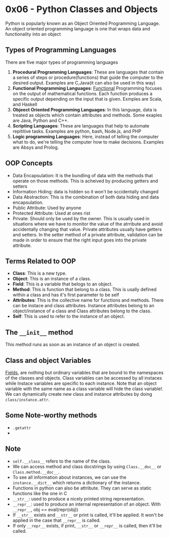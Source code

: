# 0x06 - Python Classes and Objects
Python is popularly known as an Object Oriented Programming Language. An object oriented programming language is one that wraps data and functionality into an object

## Types of Programming Languages
There are five major types of programming languages
1. **Procedural Programming Languages**: These are languages that contain a series of steps or procedure(functions) that guide the computer to the desired output. Examples are C,Java(it can also be used in this way)
2. **Functional Programming Languages**: [Functional](https://www.tutorialspoint.com/functional_programming/functional_programming_introduction.htm) Programming focuses on the output of mathematical functions. Each function produces a specific output depending on the input that is given. Exmples are Scala, and Haskell
3. **Objeect Oriented Programming Languages**: In this language, data is treated as objects which contain attributes and methods. Some exaples are Java, Python and C++.
4. **Scripting Languages**: These are languages that help to automate repititive tasks. Examples are python, bash, Node.js, and PHP
5. **Logic programming Languages**: Here, instead of telling the computer what to do, we're telling the computer how to make decisions. Examples are Absys and Prolog.

## OOP Concepts
* Data Encapsulation: It is the bundling of data with the methods that operate on those methods. This is acheived by producing getters and setters
* Information Hiding: data is hidden so it won't be sccidentally changed
* Data Abstraction: This is the combination of both data hiding and data encapsulation.
* Public Attribute: Used by anyone
* Protected Attribute: Used at ones rist
* Private: Should only be used by the owner. This is usually used in situations where we have to monitor the value of the atrribute and avoid accidentally changing that value. Private attributes usually have getters and setters. In the setter method of a private attribute, validation can be made in order to ensure that the right input goes into the private attribute.

## Terms Related to OOP
* **Class**: This is a new type.
* **Object**: This is an instance of a class.
* **Field**: This is a variable that belogs to an object.
* **Method**: This is function that belong to a class. This is usally defined within a class and has it's first parameter to be self
* **Attributes**: This is the collective name for functions and methods. There can be instace and class attributes. Instance attributes belong to an object/instance of a class and Class attributes belong to the class.
* **Self**: This is used to refer to the instance of an object.

## The `__init__` method
This method runs as soon as an instance of an object is created.

## Class and object Variables
[Fields](https://python.swaroopch.com/oop.html), are nothing but ordinary variables that are bound to the namespaces of the classes and objects. Class variables can be accessed by all instaces while Instace variables are specific to each instance. Note that an object variable with the same name as a class variable will hide the class variable!. We can dynamically create new class and instance attributes by doing `class/instance.attr`.  
## Some Note-worthy methods
* `.getattr`
* 
## Note
* `self.__class__` refers to the name of the class.
* We can access method and class docstrings by using `Class.__doc__` or `Class.method.__doc__`.
* To see all information about instances, we can use the `instance.__dict__` which returns a dictionary of the instance.
* Functions in python can also be attribute. They can serve as static functions like the one in C
* `__str__`: used to produce a nicely printed string representation.
* `__repr__`: used to produce an internal representation of an object. With `__repr__`, obj == eval(repr(obj))
* If `__str__` exists and `__str__` or print is called, it'll be applied. It won't be applied in the case that `__repr__` is called.
* If only `__repr__` exists, if print, `__str__` or `__repr__` is called, then it'll be called.
